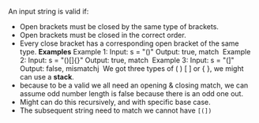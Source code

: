 An input string is valid if:
​
- Open brackets must be closed by the same type of brackets.
- Open brackets must be closed in the correct order.
- Every close bracket has a corresponding open bracket of the same type.
**Examples**
Example 1:
Input: s = "()"
Output: true, match
​
Example 2:
Input: s = "()[]{}"
Output: true, match
​
Example 3:
Input: s = "(]"
Output: false, mismatchj
​
We got three types of ( ) [ ] or { }, we might can use a **stack**.
- because to be a valid we all need an opening & closing match, we can assume odd number length is false because there is an odd one out.
- Might can do this recursively, and with specific base case.
- The subsequent string need to match we cannot have
`[(])`
​
​